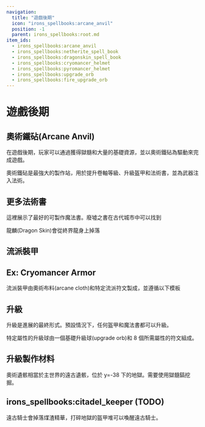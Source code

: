 ```yaml
---
navigation:
  title: "遊戲後期"
  icon: "irons_spellbooks:arcane_anvil"
  position: -1
  parent: irons_spellbooks:root.md
item_ids:
  - irons_spellbooks:arcane_anvil
  - irons_spellbooks:netherite_spell_book
  - irons_spellbooks:dragonskin_spell_book
  - irons_spellbooks:cryomancer_helmet
  - irons_spellbooks:pyromancer_helmet
  - irons_spellbooks:upgrade_orb
  - irons_spellbooks:fire_upgrade_orb
---
```


# 遊戲後期

## 奧術鐵砧(Arcane Anvil)

在遊戲後期，玩家可以通過獲得獄髓和大量的基礎資源，並以奧術鐵砧為驅動來完成遊戲。

奧術鐵砧是最強大的製作站，用於提升卷軸等級、升級盔甲和法術書，並為武器注入法術。



<Recipe id="irons_spellbooks:arcane_anvil" />

## 更多法術書

這裡展示了最好的可製作魔法書。廢墟之書在古代城市中可以找到

<Recipe id="irons_spellbooks:netherite_spell_book" />

龍麟(Dragon Skin)會從終界龍身上掉落

<Recipe id="irons_spellbooks:dragonskin_spell_book" />

## 流派裝甲



<Recipe id="irons_spellbooks:cryomancer_helmet" />

<Recipe id="irons_spellbooks:pyromancer_helmet" />

## Ex: Cryomancer Armor

<GameScene zoom={4}>
  <Entity id="minecraft:armor_stand"data="{ArmorItems:[{id:'irons_spellbooks:cryomancer_boots',Count:1b},{id:'irons_spellbooks:cryomancer_leggings',Count:1b},{id:'irons_spellbooks:cryomancer_chestplate',Count:1b},{id:'irons_spellbooks:cryomancer_helmet',Count:1b}],NoBasePlate:1b}" />
</GameScene>

流派裝甲由奧術布料(arcane cloth)和特定流派符文製成，並遵循以下模板

## 升級

<ItemImage id="irons_spellbooks:upgrade_orb" />

升級是進展的最終形式。預設情況下，任何盔甲和魔法書都可以升級。

特定屬性的升級球由一個基礎升級球(upgrade orb)和 8 個所需屬性的符文組成。



<Recipe id="irons_spellbooks:upgrade_orb" />

<Recipe id="irons_spellbooks:fire_upgrade_orb" />

## 升級製作材料

<GameScene interactive={true} zoom={2}>
  <Block x="1" y="0" z="0" id="minecraft:deepslate" />
  <Block x="3" y="0" z="0" id="minecraft:soul_sand" />
  <Block x="0" y="0" z="1" id="minecraft:deepslate" />
  <Block x="1" y="0" z="1" id="irons_spellbooks:arcane_debris" />
  <Block x="3" y="0" z="1" id="irons_spellbooks:armor_pile" />
  <Block x="4" y="0" z="1" id="minecraft:soul_fire" />
</GameScene>

奧術遺骸相當於主世界的遠古遺骸，位於 y=-38 下的地獄。需要使用獄髓鎬挖掘。

## irons_spellbooks:citadel_keeper (TODO)

<GameScene zoom={4}>
  <Entity id="irons_spellbooks:citadel_keeper" />
</GameScene>

遠古騎士會掉落煤渣精華，打碎地獄的盔甲堆可以喚醒遠古騎士。

